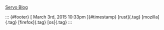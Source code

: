 [Servo
Blog](%20https://t.umblr.com/redirect?z=http%3A%2F%2Fblog.servo.org%2F&t=MGI2NWM5YzVjNmU4MGFhOTdlOTc1OWE0OGJmNzBiZmNlYTdmODA4MyxETDN6MUpSZw%3D%3D&b=t%3Af-JKqRHWTpWK1DKXwqj3Yg&p=https%3A%2F%2Fdummdida.tumblr.com%2Fpost%2F112633655110%2Fservo-blog&m=1)

::: {#footer}
[ March 3rd, 2015 10:33pm ]{#timestamp} [rust]{.tag} [mozilla]{.tag}
[firefox]{.tag} [os]{.tag}
:::
